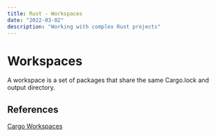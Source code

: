 ```yaml
---
title: Rust - Workspaces
date: "2022-03-02"
description: "Working with complex Rust projects"
---
```


# Workspaces

A workspace is a set of packages that share the same Cargo.lock and output directory.

## References

[Cargo Workspaces](https://doc.rust-lang.org/stable/book/ch14-03-cargo-workspaces.html)
